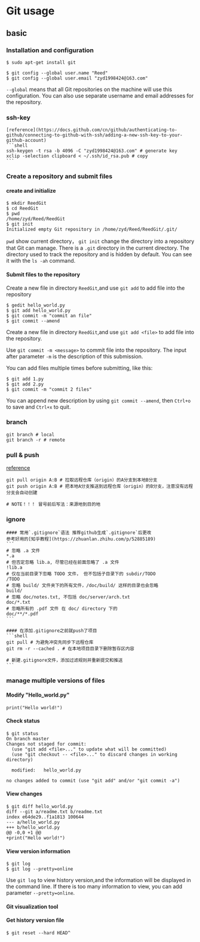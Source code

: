 # Git usage



## basic

### Installation and configuration

  ```shell
  $ sudo apt-get install git
  ```

  ```shell
  $ git config --global user.name "Reed"
  $ git config --global user.email "zyd1998424@163.com" 
  ```

  `--global` means that all Git repositories on the machine will use this configuration. You can also use separate username and email addresses for the repository.
  
### ssh-key
    [reference](https://docs.github.com/cn/github/authenticating-to-github/connecting-to-github-with-ssh/adding-a-new-ssh-key-to-your-github-account)
    ```shell
    ssh-keygen -t rsa -b 4096 -C "zyd1998424@163.com" # generate key
    xclip -selection clipboard < ~/.ssh/id_rsa.pub # copy
    ```


### Create a repository and submit files

#### create and initialize

  ```shell
  $ mkdir ReedGit
  $ cd ReedGit
  $ pwd
  /home/zyd/Reed/ReedGit
  $ git init
  Initialized empty Git repository in /home/zyd/Reed/ReedGit/.git/
  ```

  `pwd` show current directory， `git init`  change the directory into a repository that Git can manage. There is a `.git` directory in the current directory. The directory used to track the repository and is hidden by default. You can see it with the `ls -ah` command.

#### Submit files to the repository 

  Create a new file in directory `ReedGit`,and use `git add` to add file into the repository 

  ```shell
  $ gedit hello_world.py
  $ git add hello_world.py
  $ git commit -m "commit an file"
  $ git commit --amend 
  ```

  Create a new file in directory `ReedGit`,and use `git add <file>` to add file into the repository. 

  Use `git commit -m <message>` to commit file into the repository. The input after parameter `-m` is the description of this submission. 

  You can add files multiple times before submitting, like this:

  ```
  $ git add 1.py
  $ git add 2.py
  $ git commit -m "commit 2 files"
  ```

  You can append new description by using `git commit --amend`, then `Ctrl+o` to save and `Ctrl+x` to quit.


### branch
  ```shell
  git branch # local
  git branch -r # remote
  ```
### pull & push
[reference](https://docs.github.com/cn/github/getting-started-with-github/using-git/getting-changes-from-a-remote-repository)
  ```shell
  git pull origin A:B # 拉取远程仓库（origin）的A分支到本地B分支
  git push origin A:B # 把本地A分支推送到远程仓库（origin）的B分支，注意没有远程分支会自动创建

  # NOTE！！！ 冒号前后写法：来源地到目的地
  ```
### ignore

    #### 常用`.gitignore`语法 推荐github生成`.gitignore`后更改
    参考好用的[知乎教程](https://zhuanlan.zhihu.com/p/52885189)
    ```
    # 忽略 .a 文件
    *.a
    # 但否定忽略 lib.a, 尽管已经在前面忽略了 .a 文件
    !lib.a
    # 仅在当前目录下忽略 TODO 文件， 但不包括子目录下的 subdir/TODO
    /TODO
    # 忽略 build/ 文件夹下的所有文件，/doc/build/ 这样的目录也会忽略
    build/
    # 忽略 doc/notes.txt, 不包括 doc/server/arch.txt
    doc/*.txt
    # 忽略所有的 .pdf 文件 在 doc/ directory 下的
    doc/**/*.pdf
    ```

    #### 在添加.gitignore之前就push了项目 
    ```shell
    git pull # 为避免冲突先同步下远程仓库 
    git rm -r --cached . # 在本地项目目录下删除暂存区内容

    # 新建.gitignore文件，添加过滤规则并重新提交和推送
    ```

### manage multiple versions of files 

#### Modify "Hello_world.py"

  ```
  print("Hello world!")
  ```

#### Check status

  ```shell
  $ git status
  On branch master
  Changes not staged for commit:
    (use "git add <file>..." to update what will be committed)
    (use "git checkout -- <file>..." to discard changes in working directory)
  
  	modified:   hello_world.py
  
  no changes added to commit (use "git add" and/or "git commit -a")
  ```

#### View changes

  ```shell
  $ git diff hello_world.py
  diff --git a/readme.txt b/readme.txt
  index e64de29..f1a1813 100644
  --- a/hello_world.py
  +++ b/hello_world.py
  @@ -0,0 +1 @@
  +print("Hello world!")
  ```

#### View version information

  ```shell
  $ git log
  $ git log --pretty=online
  ```

  Use `git log` to view history version,and the information will be displayed in the command line. If there is too many information to view, you can add parameter `--pretty=online`.
  
#### Git visualization tool

#### Get history version file

  ```
  $ git reset --hard HEAD^
  ```

